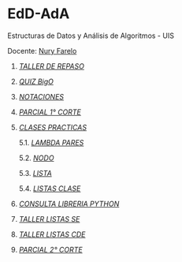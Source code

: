 # EdD-AdA

Estructuras de Datos y Análisis de Algoritmos - UIS

Docente: [Nury Farelo](https://github.com/nuryfv)

1. [*TALLER DE REPASO*](https://github.com/laucamidiaz3008/EdD-AdA/tree/main/1.%20TALLER%20REPASO)
2. [*QUIZ BigO*](https://github.com/laucamidiaz3008/EdD-AdA/tree/main/2.%20QUIZ%20BigO)
3. [*NOTACIONES*](https://github.com/laucamidiaz3008/EdD-AdA/tree/main/3.%20NOTACIONES)
4. [*PARCIAL 1° CORTE*](https://github.com/laucamidiaz3008/EdD-AdA/tree/main/4.%20PARCIAL%201%20CORTE)
5. [*CLASES PRACTICAS*](https://github.com/laucamidiaz3008/EdD-AdA/tree/main/5.%20CLASES%20PRACTICAS)
   
   5.1. [*LAMBDA PARES*](https://github.com/laucamidiaz3008/EdD-AdA/blob/main/5.%20CLASES%20PRACTICAS/1.%20LambdaPares.py)
   
   5.2. [*NODO*](https://github.com/laucamidiaz3008/EdD-AdA/blob/main/5.%20CLASES%20PRACTICAS/2.%20Nodo.py)
   
   5.3. [*LISTA*](https://github.com/laucamidiaz3008/EdD-AdA/blob/main/5.%20CLASES%20PRACTICAS/3.%20Lista.py) 

   5.4. [*LISTAS CLASE*](https://github.com/laucamidiaz3008/EdD-AdA/blob/main/5.%20CLASES%20PRACTICAS/4.%20Listas.py)

6. [*CONSULTA LIBRERIA PYTHON*](https://github.com/laucamidiaz3008/EdD-AdA/tree/main/6.%20CONSULTA%20LIBRERIA%20PYTHON)
7. [*TALLER LISTAS SE*](https://github.com/laucamidiaz3008/EdD-AdA/tree/main/7.%20TALLER%20LISTAS%20SE)
8. [*TALLER LISTAS CDE*](https://github.com/laucamidiaz3008/EdD-AdA/tree/main/8.%20TALLER%20LISTAS%20CDE)
9. [*PARCIAL 2° CORTE*](https://github.com/laucamidiaz3008/EdD-AdA/tree/main/9.%20PARCIAL%202%20CORTE)

